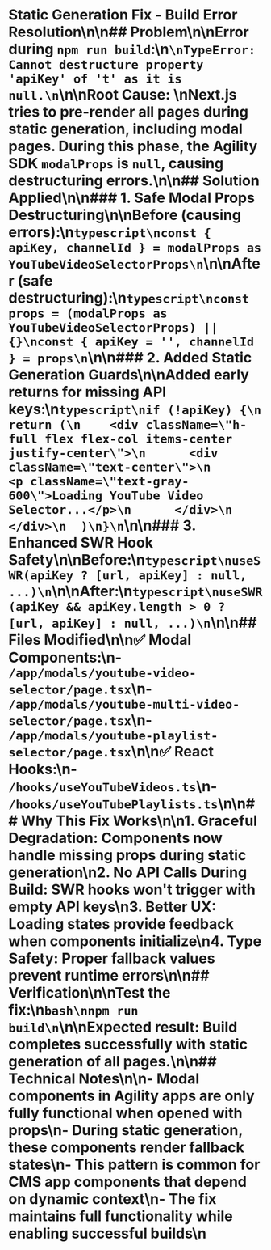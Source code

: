 # Static Generation Fix - Build Error Resolution\n\n## Problem\n\n**Error during `npm run build`:**\n```\nTypeError: Cannot destructure property 'apiKey' of 't' as it is null.\n```\n\n**Root Cause:** \nNext.js tries to pre-render all pages during static generation, including modal pages. During this phase, the Agility SDK `modalProps` is `null`, causing destructuring errors.\n\n## Solution Applied\n\n### 1. Safe Modal Props Destructuring\n\n**Before (causing errors):**\n```typescript\nconst { apiKey, channelId } = modalProps as YouTubeVideoSelectorProps\n```\n\n**After (safe destructuring):**\n```typescript\nconst props = (modalProps as YouTubeVideoSelectorProps) || {}\nconst { apiKey = '', channelId } = props\n```\n\n### 2. Added Static Generation Guards\n\n**Added early returns for missing API keys:**\n```typescript\nif (!apiKey) {\n  return (\n    <div className=\"h-full flex flex-col items-center justify-center\">\n      <div className=\"text-center\">\n        <p className=\"text-gray-600\">Loading YouTube Video Selector...</p>\n      </div>\n    </div>\n  )\n}\n```\n\n### 3. Enhanced SWR Hook Safety\n\n**Before:**\n```typescript\nuseSWR(apiKey ? [url, apiKey] : null, ...)\n```\n\n**After:**\n```typescript\nuseSWR(apiKey && apiKey.length > 0 ? [url, apiKey] : null, ...)\n```\n\n## Files Modified\n\n✅ **Modal Components:**\n- `/app/modals/youtube-video-selector/page.tsx`\n- `/app/modals/youtube-multi-video-selector/page.tsx`\n- `/app/modals/youtube-playlist-selector/page.tsx`\n\n✅ **React Hooks:**\n- `/hooks/useYouTubeVideos.ts`\n- `/hooks/useYouTubePlaylists.ts`\n\n## Why This Fix Works\n\n1. **Graceful Degradation:** Components now handle missing props during static generation\n2. **No API Calls During Build:** SWR hooks won't trigger with empty API keys\n3. **Better UX:** Loading states provide feedback when components initialize\n4. **Type Safety:** Proper fallback values prevent runtime errors\n\n## Verification\n\n**Test the fix:**\n```bash\nnpm run build\n```\n\n**Expected result:** Build completes successfully with static generation of all pages.\n\n## Technical Notes\n\n- Modal components in Agility apps are only fully functional when opened with props\n- During static generation, these components render fallback states\n- This pattern is common for CMS app components that depend on dynamic context\n- The fix maintains full functionality while enabling successful builds\n